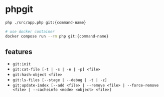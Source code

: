 # phpgit

```sh
php ./src/app.php git:{command-name}

# use docker container
docker compose run --rm php git:{command-name}
```

## features

- `git:init`
- `git:cat-file [-t | -s | -e | -p] <file>`
- `git:hash-object <file>`
- `git:ls-files [--stage | --debug | -t | -z]`
- `git:update-index [--add <file> | --remove <file> | --force-remove <file> | --cacheinfo <mode> <object> <file>]`


